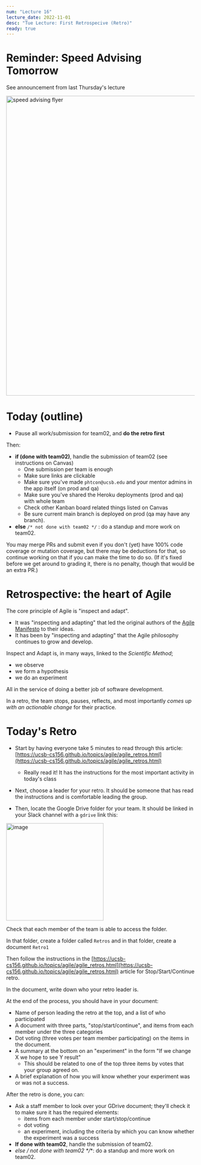```yaml
---
num: "Lecture 16"
lecture_date: 2022-11-01
desc: "Tue Lecture: First Retrospecive (Retro)"
ready: true
---
```


# Reminder: Speed Advising Tomorrow

See announcement from last Thursday's lecture

<img src="https://user-images.githubusercontent.com/1119017/198417166-47e30cec-0c79-4cae-9574-0cb73d590997.jpg" alt="speed advising flyer" width="800" />


# Today (outline)

* Pause all work/submission for team02, and **do the retro first**

Then:

* **if (done with team02)**, handle the submission of team02 (see instructions on Canvas)
  - One submission per team is enough
  - Make sure links are clickable
  - Make sure you've made `phtcon@ucsb.edu` and your mentor admins in the app itself (on prod and qa)
  - Make sure you've shared the Heroku deployments (prod and qa) with whole team
  - Check other Kanban board related things listed on Canvas
  - Be sure current main branch is deployed on prod (qa may have any branch).
* **else** `/* not done with team02 */` : do a standup and more work on team02.

You may merge PRs and submit even if you don't (yet) have 100% code coverage or mutation coverage, but there may be deductions for that, so continue working on that if you can make the time to do so.   (If it's fixed before we get around to grading it, there is no penalty, though that would be an extra PR.)

# Retrospective: the heart of Agile

The core principle of Agile is "inspect and adapt".  
* It was "inspecting and adapting" that led the original authors of the [Agile Manifesto](https://agilemanifesto.org/) to their ideas.
* It has been by "inspecting and adapting" that the Agile philosophy continues to grow and develop.

Inspect and Adapt is, in many ways, linked to the *Scientific Method*; 
* we observe
* we form a hypothesis
* we do an experiment

All in the service of doing a better job of software development.

In a retro, the team stops, pauses, reflects, and most importantly *comes up with an actionable change* for their practice.

# Today's Retro

* Start by having everyone take 5 minutes to read through this article: [https://ucsb-cs156.github.io/topics/agile/agile_retros.html](https://ucsb-cs156.github.io/topics/agile/agile_retros.html)
  - Really read it!  It has the instructions for the most important activity in today's class
 
* Next, choose a leader for your retro. It should be someone that has read the instructions and is comfortable leading the group. 
* Then, locate the Google Drive folder for your team.  It should be linked in your Slack channel with a `gdrive` link this:

<img width="260" alt="image" src="https://user-images.githubusercontent.com/1119017/166498621-8fc7d61a-4d76-404d-9514-ea4672667ad9.png">

Check that each member of the team is able to access the folder.

In that folder, create a folder called `Retros` and in that folder, create a document `Retro1`

Then follow the instructions in the [https://ucsb-cs156.github.io/topics/agile/agile_retros.html](https://ucsb-cs156.github.io/topics/agile/agile_retros.html) article for  Stop/Start/Continue retro.

In the document, write down who your retro leader is.

At the end of the process, you should have in your document:
* Name of person leading the retro at the top, and a list of who participated
* A document with three parts, "stop/start/continue", and items from each member under the three categories
* Dot voting (three votes per team member participating) on the items in the document.
* A summary at the bottom on an "experiment" in the form "If we change X we hope to see Y result"
  - This should be related to one of the top three items by votes that your group agreed on.
* A brief explanation of how you will know whether your experiment was or was not a success.

After the retro is done, you can:

* Ask a staff member to look over your GDrive document; they'll check it to make sure it has the required elements:
  - items from each member under start/stop/continue
  - dot voting
  - an experiment, including the criteria by which you can know whether the experiment was a success
* **If done with team02**, handle the submission of team02.
* **else /* not done with team02 */**: do a standup and more work on team02.


